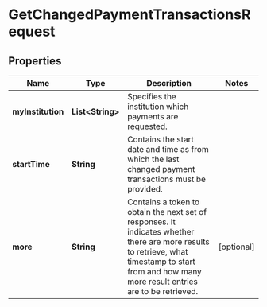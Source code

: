 
# GetChangedPaymentTransactionsRequest

## Properties
Name | Type | Description | Notes
------------ | ------------- | ------------- | -------------
**myInstitution** | **List&lt;String&gt;** | Specifies the institution which payments are requested. | 
**startTime** | **String** | Contains the start date and time as from which the last changed payment transactions must be provided. | 
**more** | **String** | Contains a token to obtain the next set of responses. It indicates whether there are more results to retrieve, what timestamp to start from and how many more result entries are to be retrieved. |  [optional]



